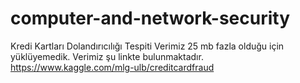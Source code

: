 # computer-and-network-security
Kredi Kartları Dolandırıcılığı Tespiti
Verimiz 25 mb fazla olduğu için yüklüyemedik.
Verimiz şu linkte bulunmaktadır. https://www.kaggle.com/mlg-ulb/creditcardfraud
